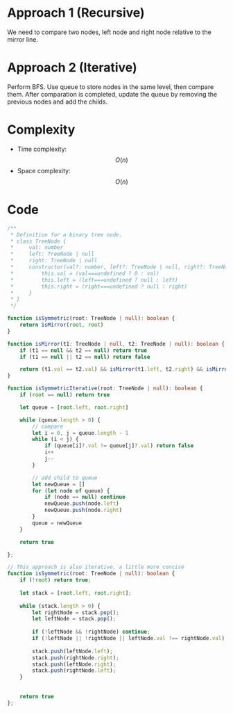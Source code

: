 # Approach 1 (Recursive)
We need to compare two nodes, left node and right node relative to the mirror line.

# Approach 2 (Iterative)
Perform BFS. Use queue to store nodes in the same level, then compare them. After comparation is completed, update the queue by removing the previous nodes and add the childs.

# Complexity
- Time complexity: $$O(n)$$
- Space complexity: $$O(n)$$
<!-- Add your space complexity here, e.g. $$O(n)$$ -->

# Code
```ts
/**
 * Definition for a binary tree node.
 * class TreeNode {
 *     val: number
 *     left: TreeNode | null
 *     right: TreeNode | null
 *     constructor(val?: number, left?: TreeNode | null, right?: TreeNode | null) {
 *         this.val = (val===undefined ? 0 : val)
 *         this.left = (left===undefined ? null : left)
 *         this.right = (right===undefined ? null : right)
 *     }
 * }
 */

function isSymmetric(root: TreeNode | null): boolean {
    return isMirror(root, root)
}

function isMirror(t1: TreeNode | null, t2: TreeNode | null): boolean {
    if (t1 == null && t2 == null) return true
    if (t1 == null || t2 == null) return false

    return (t1.val == t2.val) && isMirror(t1.left, t2.right) && isMirror(t1.right, t2.left)
}

function isSymmetricIterative(root: TreeNode | null): boolean {
    if (root == null) return true

    let queue = [root.left, root.right]

    while (queue.length > 0) {
        // compare
        let i = 0, j = queue.length - 1
        while (i < j) {
            if (queue[i]?.val != queue[j]?.val) return false
            i++
            j--
        }

        // add child to queue
        let newQueue = []
        for (let node of queue) {
            if (node == null) continue
            newQueue.push(node.left)
            newQueue.push(node.right)
        }
        queue = newQueue
    }

    return true

};

// This approach is also iterative, a little more concise
function isSymmetric(root: TreeNode | null): boolean {
    if (!root) return true;
    
    let stack = [root.left, root.right];
    
    while (stack.length > 0) {
        let rightNode = stack.pop();
        let leftNode = stack.pop();
        
        if (!leftNode && !rightNode) continue;
        if (!leftNode || !rightNode || leftNode.val !== rightNode.val) return false;
        
        stack.push(leftNode.left);
        stack.push(rightNode.right);
        stack.push(leftNode.right);
        stack.push(rightNode.left);
    }
    
    
    return true
};
```